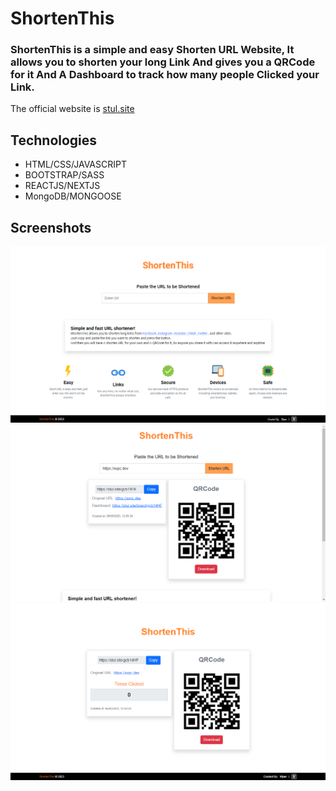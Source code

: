 # ShortenThis

### ShortenThis is a simple and easy Shorten URL Website, It allows you to shorten your long Link And gives you a QRCode for it And A Dashboard to track how many people Clicked your Link.


The official website is [stul.site](https://stul.site)

## Technologies
- HTML/CSS/JAVASCRIPT
- BOOTSTRAP/SASS
- REACTJS/NEXTJS
- MongoDB/MONGOOSE

## Screenshots

![Site1 Image](./public/images/siteimgs/site1.png)
![Site2 Image](./public/images/siteimgs/site2.png)
![Site3 Image](./public/images/siteimgs/site3.png)